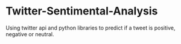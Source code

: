 # Twitter-Sentimental-Analysis
Using twitter api and python libraries to predict if a tweet is positive, negative or neutral.
